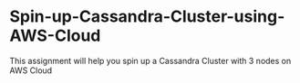 # Spin-up-Cassandra-Cluster-using-AWS-Cloud
This assignment will help you spin up a Cassandra Cluster with 3 nodes on AWS Cloud
